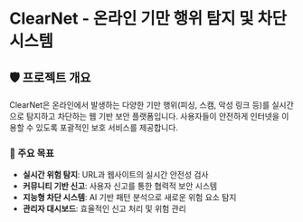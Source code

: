 # ClearNet - 온라인 기만 행위 탐지 및 차단 시스템

## 🛡️ 프로젝트 개요

ClearNet은 온라인에서 발생하는 다양한 기만 행위(피싱, 스캠, 악성 링크 등)를 실시간으로 탐지하고 차단하는 웹 기반 보안 플랫폼입니다. 사용자들이 안전하게 인터넷을 이용할 수 있도록 포괄적인 보호 서비스를 제공합니다.

### 🎯 주요 목표
- **실시간 위험 탐지**: URL과 웹사이트의 실시간 안전성 검사
- **커뮤니티 기반 신고**: 사용자 신고를 통한 협력적 보안 시스템
- **지능형 차단 시스템**: AI 기반 패턴 분석으로 새로운 위험 요소 탐지
- **관리자 대시보드**: 효율적인 신고 처리 및 위험 관리

